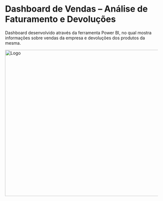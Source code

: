# Dashboard de Vendas – Análise de Faturamento e Devoluções 
Dashboard desenvolvido através da ferramenta Power BI, no qual mostra informações sobre vendas da empresa e devoluções dos produtos da mesma.

<img width="908" height="482" alt="Logo" src="https://github.com/user-attachments/assets/67871951-c8e3-4f28-954a-8a1f7d23828d" />

